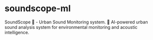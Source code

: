 # soundscope-ml
SoundScope 🔭 - Urban Sound Monitoring system. 🎵 AI-powered urban sound analysis system for environmental monitoring and acoustic intelligence.
